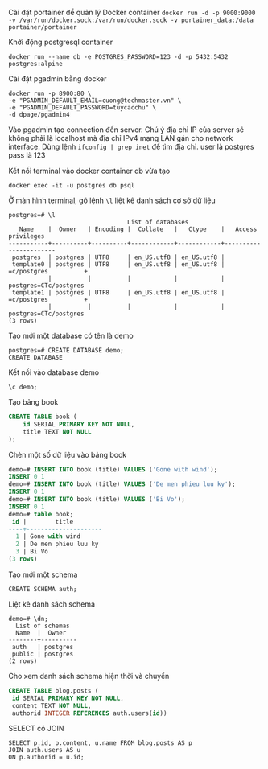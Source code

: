 Cài đặt portainer để quản lý Docker container
```docker run -d -p 9000:9000 -v /var/run/docker.sock:/var/run/docker.sock -v portainer_data:/data portainer/portainer```

Khởi động postgresql container
```
docker run --name db -e POSTGRES_PASSWORD=123 -d -p 5432:5432 postgres:alpine
```

Cài đặt pgadmin bằng docker
```
docker run -p 8900:80 \
-e "PGADMIN_DEFAULT_EMAIL=cuong@techmaster.vn" \
-e "PGADMIN_DEFAULT_PASSWORD=tuycacchu" \
-d dpage/pgadmin4
```

Vào pgadmin tạo connection đến server. Chú ý địa chỉ IP của server sẽ không phải là localhost mà địa chỉ IPv4 mạng LAN 
gán cho network interface. Dùng lệnh ```ifconfig | grep inet``` để tìm địa chỉ.
user là postgres
pass là 123

Kết nối terminal vào docker container db vừa tạo
```
docker exec -it -u postgres db psql
```

Ở màn hình terminal, gõ lệnh ```\l``` liệt kê danh sách cơ sở dữ liệu
```
postgres=# \l
                                 List of databases
   Name    |  Owner   | Encoding |  Collate   |   Ctype    |   Access privileges
-----------+----------+----------+------------+------------+-----------------------
 postgres  | postgres | UTF8     | en_US.utf8 | en_US.utf8 |
 template0 | postgres | UTF8     | en_US.utf8 | en_US.utf8 | =c/postgres          +
           |          |          |            |            | postgres=CTc/postgres
 template1 | postgres | UTF8     | en_US.utf8 | en_US.utf8 | =c/postgres          +
           |          |          |            |            | postgres=CTc/postgres
(3 rows)
```

Tạo mới một database có tên là demo
```
postgres=# CREATE DATABASE demo;
CREATE DATABASE
```
Kết nối vào database demo
```
\c demo;
```
Tạo bảng book
```sql
CREATE TABLE book (
	id SERIAL PRIMARY KEY NOT NULL,
	title TEXT NOT NULL
);
```
Chèn một số dữ liệu vào bảng book
```sql
demo=# INSERT INTO book (title) VALUES ('Gone with wind');
INSERT 0 1
demo=# INSERT INTO book (title) VALUES ('De men phieu luu ky');
INSERT 0 1
demo=# INSERT INTO book (title) VALUES ('Bi Vo');
INSERT 0 1
demo=# table book;
 id |        title
----+---------------------
  1 | Gone with wind
  2 | De men phieu luu ky
  3 | Bi Vo
(3 rows)
```

Tạo mới một schema
```
CREATE SCHEMA auth;
```
Liệt kê danh sách schema
```
demo=# \dn;
  List of schemas
  Name  |  Owner
--------+----------
 auth   | postgres
 public | postgres
(2 rows)
```

Cho xem danh sách schema hiện thời và chuyển

```sql
CREATE TABLE blog.posts (
 id SERIAL PRIMARY KEY NOT NULL,
 content TEXT NOT NULL,
 authorid INTEGER REFERENCES auth.users(id))
```

SELECT có JOIN

```
SELECT p.id, p.content, u.name FROM blog.posts AS p
JOIN auth.users AS u
ON p.authorid = u.id;
```



